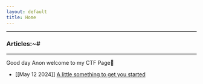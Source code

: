 ```yaml
---
layout: default
title: Home
---
```


* * *
### Articles:~#
* * *

Good day Anon welcome to my CTF Page🤠

- [[May 12 2024]] [A little something to get you started](./posts/Alittlesomethingtogetyoustarted)<br/>